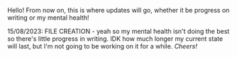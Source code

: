 Hello! From now on, this is where updates will go, whether it be progress on writing or my mental health!

15/08/2023: FILE CREATION - yeah so my mental health isn't doing the best so there's little progress in writing. IDK how much longer my current state will last, but I'm
not going to be working on it for a while. <i>Cheers!</i>
